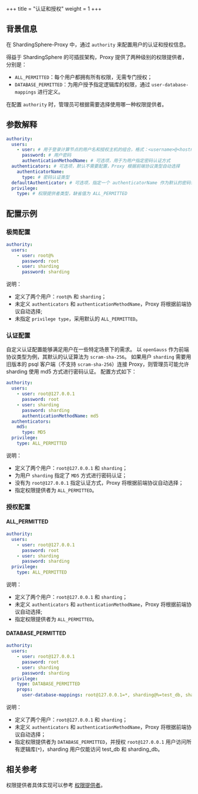 +++
title = "认证和授权"
weight = 1
+++

## 背景信息

在 ShardingSphere-Proxy 中，通过 `authority` 来配置用户的认证和授权信息。

得益于 ShardingSphere 的可插拔架构，Proxy 提供了两种级别的权限提供者，分别是：

- `ALL_PERMITTED`：每个用户都拥有所有权限，无需专门授权；
- `DATABASE_PERMITTED`：为用户授予指定逻辑库的权限，通过 `user-database-mappings` 进行定义。

在配置 `authority` 时，管理员可根据需要选择使用哪一种权限提供者。

## 参数解释

```yaml
authority:
  users:
    - user: # 用于登录计算节点的用户名和授权主机的组合，格式：<username>@<hostname>，hostname 为 % 或空字符串表示不限制授权主机
      password: # 用户密码
      authenticationMethodName: # 可选项，用于为用户指定密码认证方式
  authenticators: # 可选项，默认不需要配置，Proxy 根据前端协议类型自动选择
    authenticatorName:
      type: # 密码认证类型
  defaultAuthenticator: # 可选项，指定一个 authenticatorName 作为默认的密码认证方式
  privilege:
    type: # 权限提供者类型，缺省值为 ALL_PERMITTED
```

## 配置示例

### 极简配置

```yaml
authority:
  users:
    - user: root@%
      password: root
    - user: sharding
      password: sharding
```

说明：
- 定义了两个用户：`root@%` 和 `sharding`；
- 未定义 `authenticators` 和 `authenticationMethodName`，Proxy 将根据前端协议自动选择;
- 未指定 `privilege type`，采用默认的 `ALL_PERMITTED`。

### 认证配置

自定义认证配置能够满足用户在一些特定场景下的需求。
以 `openGauss` 作为前端协议类型为例，其默认的认证算法为 `scram-sha-256`。
如果用户 `sharding` 需要用旧版本的 psql 客户端（不支持 `scram-sha-256`）连接 Proxy，则管理员可能允许 sharding 使用 md5 方式进行密码认证。
配置方式如下：

```yaml
authority:
  users:
    - user: root@127.0.0.1
      password: root
    - user: sharding
      password: sharding
      authenticationMethodName: md5
  authenticators:
    md5:
      type: MD5
  privilege:
    type: ALL_PERMITTED
```

说明：
- 定义了两个用户：`root@127.0.0.1` 和 `sharding`；
- 为用户 `sharding` 指定了 `MD5` 方式进行密码认证；
- 没有为 `root@127.0.0.1` 指定认证方式，Proxy 将根据前端协议自动选择；
- 指定权限提供者为 `ALL_PERMITTED`。

### 授权配置

#### ALL_PERMITTED

```yaml
authority:
  users:
    - user: root@127.0.0.1
      password: root
    - user: sharding
      password: sharding
  privilege:
    type: ALL_PERMITTED
```

说明：
- 定义了两个用户：`root@127.0.0.1` 和 `sharding`；
- 未定义 `authenticators` 和 `authenticationMethodName`，Proxy 将根据前端协议自动选择;
- 指定权限提供者为 `ALL_PERMITTED`。

#### DATABASE_PERMITTED

```yaml
authority:
  users:
    - user: root@127.0.0.1
      password: root
    - user: sharding
      password: sharding
  privilege:
    type: DATABASE_PERMITTED
    props:
      user-database-mappings: root@127.0.0.1=*, sharding@%=test_db, sharding@%=sharding_db
```

说明：
- 定义了两个用户：`root@127.0.0.1` 和 `sharding`；
- 未定义 `authenticators` 和 `authenticationMethodName`，Proxy 将根据前端协议自动选择；
- 指定权限提供者为 `DATABASE_PERMITTED`，并授权 `root@127.0.0.1` 用户访问所有逻辑库(`*`)，sharding 用户仅能访问 test_db 和 sharding_db。

## 相关参考

权限提供者具体实现可以参考 [权限提供者](/cn/user-manual/shardingsphere-proxy/yaml-config/authority/)。
